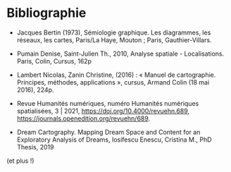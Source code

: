 # Bibliographie

* Jacques Bertin (1973), Sémiologie graphique. Les diagrammes, les réseaux, les cartes, Paris/La Haye, Mouton ; Paris, Gauthier-Villars.

* Pumain Denise, Saint-Julien Th., 2010, Analyse spatiale - Localisations. Paris, Colin, Cursus, 162p

* Lambert Nicolas, Zanin Christine, (2016) : « Manuel de cartographie. Principes, méthodes, applications », cursus, Armand Colin (18 mai 2016), 224p.

* Revue Humanités numériques, numéro Humanités numériques spatialisées, 3 | 2021, https://doi.org/10.4000/revuehn.689, https://journals.openedition.org/revuehn/689.

* Dream Cartography. Mapping Dream Space and Content for an Exploratory Analysis of Dreams, Iosifescu Enescu, Cristina M., PhD Thesis, 2019

(et plus !)
